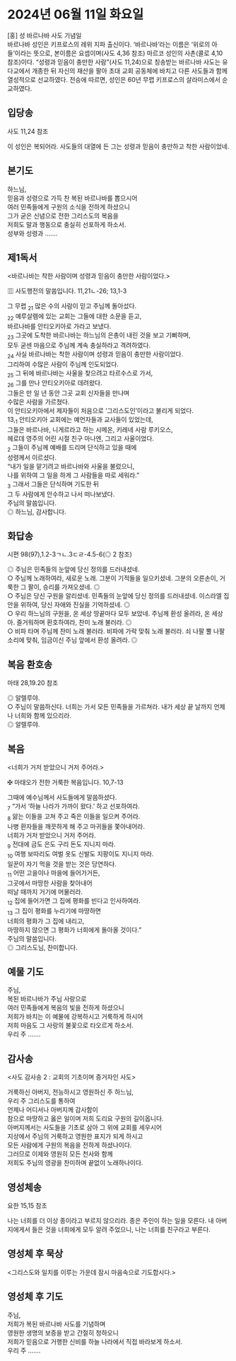 # 2024년 06월 11일 화요일

[홍] 성 바르나바 사도 기념일  
바르나바 성인은 키프로스의 레위 지파 출신이다. ‘바르나바’라는 이름은 ‘위로의 아들’이라는 뜻으로, 본이름은 요셉이며(사도 4,36 참조) 마르코 성인의 사촌(콜로 4,10 참조)이다. “성령과 믿음이 충만한 사람”(사도 11,24)으로 칭송받는 바르나바 사도는 유다교에서 개종한 뒤 자신의 재산을 팔아 초대 교회 공동체에 바치고 다른 사도들과 함께 열성적으로 선교하였다. 전승에 따르면, 성인은 60년 무렵 키프로스의 살라미스에서 순교하였다.


## 입당송

사도 11,24 참조

이 성인은 복되어라. 사도들의 대열에 든 그는 성령과 믿음이 충만하고 착한 사람이었네.  
  
## 본기도

하느님,  
믿음과 성령으로 가득 찬 복된 바르나바를 뽑으시어  
여러 민족들에게 구원의 소식을 전하게 하셨으니  
그가 굳은 신념으로 전한 그리스도의 복음을  
저희도 말과 행동으로 충실히 선포하게 하소서.  
성부와 성령과 …….  
  
## 제1독서

<바르나바는 착한 사람이며 성령과 믿음이 충만한 사람이었다.>

▥ 사도행전의 말씀입니다. 11,21ㄴ-26; 13,1-3

그 무렵 <sub>21</sub> 많은 수의 사람이 믿고 주님께 돌아섰다.  
<sub>22</sub> 예루살렘에 있는 교회는 그들에 대한 소문을 듣고,  
바르나바를 안티오키아로 가라고 보냈다.  
<sub>23</sub> 그곳에 도착한 바르나바는 하느님의 은총이 내린 것을 보고 기뻐하며,  
모두 굳센 마음으로 주님께 계속 충실하라고 격려하였다.  
<sub>24</sub> 사실 바르나바는 착한 사람이며 성령과 믿음이 충만한 사람이었다.  
그리하여 수많은 사람이 주님께 인도되었다.  
<sub>25</sub> 그 뒤에 바르나바는 사울을 찾으려고 타르수스로 가서,  
<sub>26</sub> 그를 만나 안티오키아로 데려왔다.  
그들은 만 일 년 동안 그곳 교회 신자들을 만나며  
수많은 사람을 가르쳤다.  
이 안티오키아에서 제자들이 처음으로 ‘그리스도인’이라고 불리게 되었다.  
13,<sub>1</sub> 안티오키아 교회에는 예언자들과 교사들이 있었는데,  
그들은 바르나바, 니게르라고 하는 시메온, 키레네 사람 루키오스,  
헤로데 영주의 어린 시절 친구 마나엔, 그리고 사울이었다.  
<sub>2</sub> 그들이 주님께 예배를 드리며 단식하고 있을 때에  
성령께서 이르셨다.  
“내가 일을 맡기려고 바르나바와 사울을 불렀으니,  
나를 위하여 그 일을 하게 그 사람들을 따로 세워라.”  
<sub>3</sub> 그래서 그들은 단식하며 기도한 뒤  
그 두 사람에게 안수하고 나서 떠나보냈다.  
주님의 말씀입니다.  
◎ 하느님, 감사합니다.  
  
## 화답송

시편 98(97),1.2-3ㄱㄴ.3ㄷㄹ-4.5-6(◎ 2 참조)

◎ 주님은 민족들의 눈앞에 당신 정의를 드러내셨네.  
○ 주님께 노래하여라, 새로운 노래. 그분이 기적들을 일으키셨네. 그분의 오른손이, 거룩한 그 팔이, 승리를 가져오셨네. ◎  
○ 주님은 당신 구원을 알리셨네. 민족들의 눈앞에 당신 정의를 드러내셨네. 이스라엘 집안을 위하여, 당신 자애와 진실을 기억하셨네. ◎  
○ 우리 하느님의 구원을, 온 세상 땅끝마다 모두 보았네. 주님께 환성 올려라, 온 세상아. 즐거워하며 환호하여라, 찬미 노래 불러라. ◎  
○ 비파 타며 주님께 찬미 노래 불러라. 비파에 가락 맞춰 노래 불러라. 쇠 나팔 뿔 나팔 소리에 맞춰, 임금이신 주님 앞에서 환성 올려라. ◎  
  
## 복음 환호송

마태 28,19.20 참조

◎ 알렐루야.  
○ 주님이 말씀하신다. 너희는 가서 모든 민족들을 가르쳐라. 내가 세상 끝 날까지 언제나 너희와 함께 있으리라.  
◎ 알렐루야.  
  
## 복음

<너희가 거저 받았으니 거저 주어라.>

✠ 마태오가 전한 거룩한 복음입니다. 10,7-13

그때에 예수님께서 사도들에게 말씀하셨다.  
<sub>7</sub> “가서 ‘하늘 나라가 가까이 왔다.’ 하고 선포하여라.  
<sub>8</sub> 앓는 이들을 고쳐 주고 죽은 이들을 일으켜 주어라.  
나병 환자들을 깨끗하게 해 주고 마귀들을 쫓아내어라.  
너희가 거저 받았으니 거저 주어라.  
<sub>9</sub> 전대에 금도 은도 구리 돈도 지니지 마라.  
<sub>10</sub> 여행 보따리도 여벌 옷도 신발도 지팡이도 지니지 마라.  
일꾼이 자기 먹을 것을 받는 것은 당연하다.  
<sub>11</sub> 어떤 고을이나 마을에 들어가거든,  
그곳에서 마땅한 사람을 찾아내어  
떠날 때까지 거기에 머물러라.  
<sub>12</sub> 집에 들어가면 그 집에 평화를 빈다고 인사하여라.  
<sub>13</sub> 그 집이 평화를 누리기에 마땅하면  
너희의 평화가 그 집에 내리고,  
마땅하지 않으면 그 평화가 너희에게 돌아올 것이다.”  
주님의 말씀입니다.  
◎ 그리스도님, 찬미합니다.  
  
## 예물 기도

주님,  
복된 바르나바가 주님 사랑으로  
여러 민족들에게 복음의 빛을 전하게 하셨으니  
저희가 바치는 이 예물에 강복하시고 거룩하게 하시어  
저희 마음도 그 사랑의 불꽃으로 타오르게 하소서.  
우리 주 …….  
  
## 감사송

<사도 감사송 2 : 교회의 기초이며 증거자인 사도>

거룩하신 아버지, 전능하시고 영원하신 주 하느님,  
우리 주 그리스도를 통하여  
언제나 어디서나 아버지께 감사함이  
참으로 마땅하고 옳은 일이며 저희 도리요 구원의 길이옵니다.  
아버지께서는 사도들을 기초로 삼아 그 위에 교회를 세우시어  
지상에서 주님의 거룩하고 영원한 표지가 되게 하시고  
모든 사람에게 구원의 복음을 전하게 하셨나이다.  
그러므로 이제와 영원히 모든 천사와 함께  
저희도 주님의 영광을 찬미하며 끝없이 노래하나이다.  
  
## 영성체송

요한 15,15 참조

나는 너희를 더 이상 종이라고 부르지 않으리라. 종은 주인이 하는 일을 모른다. 내 아버지에게서 들은 것을 너희에게 모두 알려 주었으니, 나는 너희를 친구라고 부른다.  
  
## 영성체 후 묵상

<그리스도와 일치를 이루는 가운데 잠시 마음속으로 기도합시다.>  
## 영성체 후 기도

주님,  
저희가 복된 바르나바 사도를 기념하며  
영원한 생명의 보증을 받고 간절히 청하오니  
저희가 믿음으로 거행한 신비를 하늘 나라에서 직접 바라보게 하소서.  
우리 주 …….